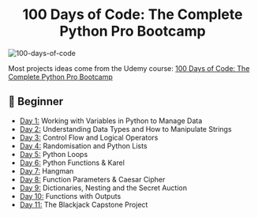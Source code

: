 <h1 align="center">100 Days of Code: The Complete Python Pro Bootcamp
</h1>

![100-days-of-code](https://github.com/user-attachments/assets/9bdb0f1b-4580-4bc3-8c3b-ba827aae8fb2)

Most projects ideas come from the Udemy course: [100 Days of Code: The Complete Python Pro Bootcamp](https://www.udemy.com/course/100-days-of-code/)


## 🔰 Beginner 
- [Day 1:](https://github.com/haiminhnguyenn/100-days-of-python/tree/main/Day1) Working with Variables in Python to Manage Data
- [Day 2:](https://github.com/haiminhnguyenn/100-days-of-python/tree/main/Day2) Understanding Data Types and How to Manipulate Strings
- [Day 3:](https://github.com/haiminhnguyenn/100-days-of-python/tree/main/Day3) Control Flow and Logical Operators
- [Day 4:](https://github.com/haiminhnguyenn/100-days-of-python/tree/main/Day4) Randomisation and Python Lists
- [Day 5:](https://github.com/haiminhnguyenn/100-days-of-python/tree/main/Day5) Python Loops
- [Day 6:](https://github.com/haiminhnguyenn/100-days-of-python/tree/main/Day6) Python Functions & Karel
- [Day 7:](https://github.com/haiminhnguyenn/100-days-of-python/tree/main/Day7) Hangman
- [Day 8:](https://github.com/haiminhnguyenn/100-days-of-python/tree/main/Day8) Function Parameters & Caesar Cipher
- [Day 9:](https://github.com/haiminhnguyenn/100-days-of-python/tree/main/Day9) Dictionaries, Nesting and the Secret Auction
- [Day 10:](https://github.com/haiminhnguyenn/100-days-of-python/tree/main/Day10) Functions with Outputs
- [Day 11:](https://github.com/haiminhnguyenn/100-days-of-python/tree/main/Day11) The Blackjack Capstone Project
